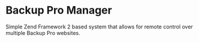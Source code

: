 # Backup Pro Manager #

Simple Zend Framework 2 based system that allows for remote control over multiple Backup Pro websites. 